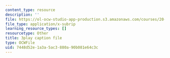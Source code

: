 ```yaml
---
content_type: resource
description: ''
file: https://ol-ocw-studio-app-production.s3.amazonaws.com/courses/20-219-becoming-the-next-bill-nye-writing-and-hosting-the-educational-show-january-iap-2015/7448d52e1a3a5ac3880a90b081e64c3c_XDBr39cwmbg.vtt
file_type: application/x-subrip
learning_resource_types: []
resourcetype: Other
title: 3play caption file
type: OCWFile
uid: 7448d52e-1a3a-5ac3-880a-90b081e64c3c
---
```

